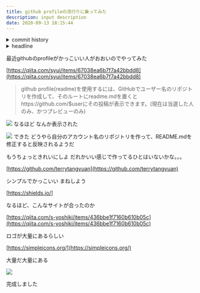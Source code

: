 ```yaml
---
title: github profileの流行りに乗ってみた
description: input description
date: 2020-09-13 18:15:44
---
```

<!-- history area start -->
<details><summary>commit history</summary><div><ol>
<li>2020/08/23 18:05:48 58a7a25</li>
</ol></div></details>
<!-- history area end -->
<!-- toc area start -->
<details><summary>headline</summary><div>
<!-- START doctoc -->
<!-- END doctoc -->

</div></details>

<!-- toc area end -->

最近githubのprofileがかっこいい人がおおいのでやってみた

[https://qiita.com/syui/items/67038ea6b7f7a42bbdd8](https://qiita.com/syui/items/67038ea6b7f7a42bbdd8)

>github profile(readme)を使用するには、GitHubでユーザー名のリポジトリを作成して、そのルートにreadme.mdを置くとhttps://github.com/$userにその投稿が表示できます。(現在は当選した人のみ、かつプレビューのみ)

![](/github_profile_markdown.png)
なるほど
なんか表示された

![](/github_profile_create.png)
できた
どうやら自分のアカウント名のリポジトリを作って、README.mdを修正すると反映されるようだ

もうちょっときれいにしよ
だれかいい感じで作ってるひとはいないかな。。。

[https://github.com/terrytangyuan](https://github.com/terrytangyuan)

シンプルでかっこいい
まねしよう

[https://shields.io/]

なるほど、こんなサイトが合ったのか

[https://qiita.com/s-yoshiki/items/436bbe1f7160b610b05c](https://qiita.com/s-yoshiki/items/436bbe1f7160b610b05c)

ロゴが大量にあるらしい

[https://simpleicons.org/](https://simpleicons.org/)

大量だ大量にある

![](/github_profile_complete.png)

完成しました



